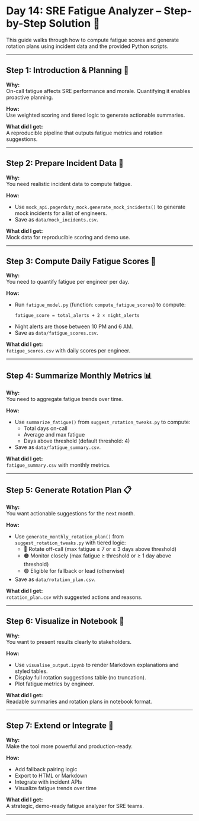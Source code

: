# Day 14: SRE Fatigue Analyzer – Step-by-Step Solution 🧠

This guide walks through how to compute fatigue scores and generate rotation plans using incident data and the provided Python scripts.

---

## Step 1: Introduction & Planning 📝  
**Why:**  
On-call fatigue affects SRE performance and morale. Quantifying it enables proactive planning.

**How:**  
Use weighted scoring and tiered logic to generate actionable summaries.

**What did I get:**  
A reproducible pipeline that outputs fatigue metrics and rotation suggestions.

---

## Step 2: Prepare Incident Data 📄  
**Why:**  
You need realistic incident data to compute fatigue.

**How:**  
- Use `mock_api.pagerduty_mock.generate_mock_incidents()` to generate mock incidents for a list of engineers.
- Save as `data/mock_incidents.csv`.

**What did I get:**  
Mock data for reproducible scoring and demo use.

---

## Step 3: Compute Daily Fatigue Scores 🔢  
**Why:**  
You need to quantify fatigue per engineer per day.

**How:**  
- Run `fatigue_model.py` (function: `compute_fatigue_scores`) to compute:
  ```
  fatigue_score = total_alerts + 2 × night_alerts
  ```
- Night alerts are those between 10 PM and 6 AM.
- Save as `data/fatigue_scores.csv`.

**What did I get:**  
`fatigue_scores.csv` with daily scores per engineer.

---

## Step 4: Summarize Monthly Metrics 📊  
**Why:**  
You need to aggregate fatigue trends over time.

**How:**  
- Use `summarize_fatigue()` from `suggest_rotation_tweaks.py` to compute:
  - Total days on-call
  - Average and max fatigue
  - Days above threshold (default threshold: 4)
- Save as `data/fatigue_summary.csv`.

**What did I get:**  
`fatigue_summary.csv` with monthly metrics.

---

## Step 5: Generate Rotation Plan 📋  
**Why:**  
You want actionable suggestions for the next month.

**How:**  
- Use `generate_monthly_rotation_plan()` from `suggest_rotation_tweaks.py` with tiered logic:
  - 🔴 Rotate off-call (max fatigue ≥ 7 or ≥ 3 days above threshold)
  - 🟠 Monitor closely (max fatigue ≥ threshold or ≥ 1 day above threshold)
  - 🟢 Eligible for fallback or lead (otherwise)
- Save as `data/rotation_plan.csv`.

**What did I get:**  
`rotation_plan.csv` with suggested actions and reasons.

---

## Step 6: Visualize in Notebook 📘  
**Why:**  
You want to present results clearly to stakeholders.

**How:**  
- Use `visualise_output.ipynb` to render Markdown explanations and styled tables.
- Display full rotation suggestions table (no truncation).
- Plot fatigue metrics by engineer.

**What did I get:**  
Readable summaries and rotation plans in notebook format.

---

## Step 7: Extend or Integrate 🚀  
**Why:**  
Make the tool more powerful and production-ready.

**How:**  
- Add fallback pairing logic
- Export to HTML or Markdown
- Integrate with incident APIs
- Visualize fatigue trends over time

**What did I get:**  
A strategic, demo-ready fatigue analyzer for SRE teams.

---